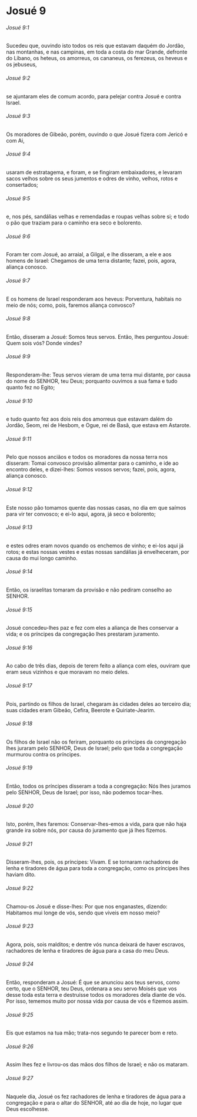 # Josué 9

###### Josué 9:1

Sucedeu que, ouvindo isto todos os reis que estavam daquém do Jordão, nas montanhas, e nas campinas, em toda a costa do mar Grande, defronte do Líbano, os heteus, os amorreus, os cananeus, os ferezeus, os heveus e os jebuseus,

###### Josué 9:2

se ajuntaram eles de comum acordo, para pelejar contra Josué e contra Israel.

###### Josué 9:3

Os moradores de Gibeão, porém, ouvindo o que Josué fizera com Jericó e com Ai,

###### Josué 9:4

usaram de estratagema, e foram, e se fingiram embaixadores, e levaram sacos velhos sobre os seus jumentos e odres de vinho, velhos, rotos e consertados;

###### Josué 9:5

e, nos pés, sandálias velhas e remendadas e roupas velhas sobre si; e todo o pão que traziam para o caminho era seco e bolorento.

###### Josué 9:6

Foram ter com Josué, ao arraial, a Gilgal, e lhe disseram, a ele e aos homens de Israel: Chegamos de uma terra distante; fazei, pois, agora, aliança conosco.

###### Josué 9:7

E os homens de Israel responderam aos heveus: Porventura, habitais no meio de nós; como, pois, faremos aliança convosco?

###### Josué 9:8

Então, disseram a Josué: Somos teus servos. Então, lhes perguntou Josué: Quem sois vós? Donde vindes?

###### Josué 9:9

Responderam-lhe: Teus servos vieram de uma terra mui distante, por causa do nome do SENHOR, teu Deus; porquanto ouvimos a sua fama e tudo quanto fez no Egito;

###### Josué 9:10

e tudo quanto fez aos dois reis dos amorreus que estavam dalém do Jordão, Seom, rei de Hesbom, e Ogue, rei de Basã, que estava em Astarote.

###### Josué 9:11

Pelo que nossos anciãos e todos os moradores da nossa terra nos disseram: Tomai convosco provisão alimentar para o caminho, e ide ao encontro deles, e dizei-lhes: Somos vossos servos; fazei, pois, agora, aliança conosco.

###### Josué 9:12

Este nosso pão tomamos quente das nossas casas, no dia em que saímos para vir ter convosco; e ei-lo aqui, agora, já seco e bolorento;

###### Josué 9:13

e estes odres eram novos quando os enchemos de vinho; e ei-los aqui já rotos; e estas nossas vestes e estas nossas sandálias já envelheceram, por causa do mui longo caminho.

###### Josué 9:14

Então, os israelitas tomaram da provisão e não pediram conselho ao SENHOR.

###### Josué 9:15

Josué concedeu-lhes paz e fez com eles a aliança de lhes conservar a vida; e os príncipes da congregação lhes prestaram juramento.

###### Josué 9:16

Ao cabo de três dias, depois de terem feito a aliança com eles, ouviram que eram seus vizinhos e que moravam no meio deles.

###### Josué 9:17

Pois, partindo os filhos de Israel, chegaram às cidades deles ao terceiro dia; suas cidades eram Gibeão, Cefira, Beerote e Quiriate-Jearim.

###### Josué 9:18

Os filhos de Israel não os feriram, porquanto os príncipes da congregação lhes juraram pelo SENHOR, Deus de Israel; pelo que toda a congregação murmurou contra os príncipes.

###### Josué 9:19

Então, todos os príncipes disseram a toda a congregação: Nós lhes juramos pelo SENHOR, Deus de Israel; por isso, não podemos tocar-lhes.

###### Josué 9:20

Isto, porém, lhes faremos: Conservar-lhes-emos a vida, para que não haja grande ira sobre nós, por causa do juramento que já lhes fizemos.

###### Josué 9:21

Disseram-lhes, pois, os príncipes: Vivam. E se tornaram rachadores de lenha e tiradores de água para toda a congregação, como os príncipes lhes haviam dito.

###### Josué 9:22

Chamou-os Josué e disse-lhes: Por que nos enganastes, dizendo: Habitamos mui longe de vós, sendo que viveis em nosso meio?

###### Josué 9:23

Agora, pois, sois malditos; e dentre vós nunca deixará de haver escravos, rachadores de lenha e tiradores de água para a casa do meu Deus.

###### Josué 9:24

Então, responderam a Josué: É que se anunciou aos teus servos, como certo, que o SENHOR, teu Deus, ordenara a seu servo Moisés que vos desse toda esta terra e destruísse todos os moradores dela diante de vós. Por isso, tememos muito por nossa vida por causa de vós e fizemos assim.

###### Josué 9:25

Eis que estamos na tua mão; trata-nos segundo te parecer bom e reto.

###### Josué 9:26

Assim lhes fez e livrou-os das mãos dos filhos de Israel; e não os mataram.

###### Josué 9:27

Naquele dia, Josué os fez rachadores de lenha e tiradores de água para a congregação e para o altar do SENHOR, até ao dia de hoje, no lugar que Deus escolhesse.

